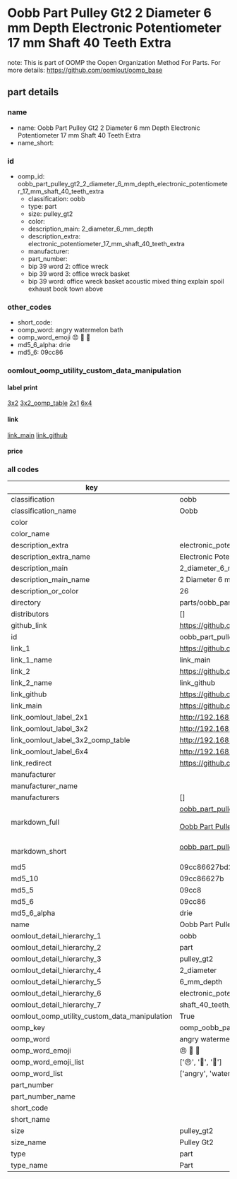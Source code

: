 # Oobb Part Pulley Gt2 2 Diameter 6 mm Depth Electronic Potentiometer 17 mm Shaft 40 Teeth Extra  

note: This is part of OOMP the Oopen Organization Method For Parts. For more details: https://github.com/oomlout/oomp_base

##  part details
  







### name
* name: Oobb Part Pulley Gt2 2 Diameter 6 mm Depth Electronic Potentiometer 17 mm Shaft 40 Teeth Extra
* name_short: 
### id
* oomp_id: oobb_part_pulley_gt2_2_diameter_6_mm_depth_electronic_potentiometer_17_mm_shaft_40_teeth_extra
  * classification: oobb
  * type: part
  * size: pulley_gt2
  * color: 
  * description_main: 2_diameter_6_mm_depth
  * description_extra: electronic_potentiometer_17_mm_shaft_40_teeth_extra
  * manufacturer: 
  * part_number: 
  * bip 39 word 2: office wreck
  * bip 39 word 3: office wreck basket
  * bip 39 word: office wreck basket acoustic mixed thing explain spoil exhaust book town above

### other_codes
* short_code: 
* oomp_word: angry watermelon bath
* oomp_word_emoji :angry: :watermelon: :bath:
* md5_6_alpha: drie
* md5_6: 09cc86






### oomlout_oomp_utility_custom_data_manipulation
#### label print
[3x2](http://192.168.1.245:1112/?label=oomp%20drie)
[3x2_oomp_table](http://192.168.1.108:1112/?label=oomp%20drie)
[2x1](http://192.168.1.242:1112/?label=oomp%20drie)
[6x4](http://192.168.1.55:1112/?label=oomp%20drie)    

#### link

[link_main](https://github.com/oomlout/oomlout_oomp_version_1_messy/tree/main/parts/oobb_part_pulley_gt2_2_diameter_6_mm_depth_electronic_potentiometer_17_mm_shaft_40_teeth_extra) [link_github](https://github.com/oomlout/oomlout_oomp_version_1_messy/tree/main/parts/oobb_part_pulley_gt2_2_diameter_6_mm_depth_electronic_potentiometer_17_mm_shaft_40_teeth_extra)                             

#### price







### all codes 
| key | value |  
| --- | --- |  
| classification | oobb |  
| classification_name | Oobb |  
| color |  |  
| color_name |  |  
| description_extra | electronic_potentiometer_17_mm_shaft_40_teeth_extra |  
| description_extra_name | Electronic Potentiometer 17 mm Shaft 40 Teeth Extra |  
| description_main | 2_diameter_6_mm_depth |  
| description_main_name | 2 Diameter 6 mm Depth |  
| description_or_color | 26 |  
| directory | parts/oobb_part_pulley_gt2_2_diameter_6_mm_depth_electronic_potentiometer_17_mm_shaft_40_teeth_extra |  
| distributors | [] |  
| github_link | https://github.com/oomlout/oomlout_oomp_part_src/tree/main/parts/oobb_part_pulley_gt2_2_diameter_6_mm_depth_electronic_potentiometer_17_mm_shaft_40_teeth_extra |  
| id | oobb_part_pulley_gt2_2_diameter_6_mm_depth_electronic_potentiometer_17_mm_shaft_40_teeth_extra |  
| link_1 | https://github.com/oomlout/oomlout_oomp_version_1_messy/tree/main/parts/oobb_part_pulley_gt2_2_diameter_6_mm_depth_electronic_potentiometer_17_mm_shaft_40_teeth_extra |  
| link_1_name | link_main |  
| link_2 | https://github.com/oomlout/oomlout_oomp_version_1_messy/tree/main/parts/oobb_part_pulley_gt2_2_diameter_6_mm_depth_electronic_potentiometer_17_mm_shaft_40_teeth_extra |  
| link_2_name | link_github |  
| link_github | https://github.com/oomlout/oomlout_oomp_version_1_messy/tree/main/parts/oobb_part_pulley_gt2_2_diameter_6_mm_depth_electronic_potentiometer_17_mm_shaft_40_teeth_extra |  
| link_main | https://github.com/oomlout/oomlout_oomp_version_1_messy/tree/main/parts/oobb_part_pulley_gt2_2_diameter_6_mm_depth_electronic_potentiometer_17_mm_shaft_40_teeth_extra |  
| link_oomlout_label_2x1 | http://192.168.1.242:1112/?label=oomp%20drie |  
| link_oomlout_label_3x2 | http://192.168.1.245:1112/?label=oomp%20drie |  
| link_oomlout_label_3x2_oomp_table | http://192.168.1.108:1112/?label=oomp%20drie |  
| link_oomlout_label_6x4 | http://192.168.1.55:1112/?label=oomp%20drie |  
| link_redirect | https://github.com/oomlout/oomlout_oomp_version_1_messy/tree/main/parts/oobb_part_pulley_gt2_2_diameter_6_mm_depth_electronic_potentiometer_17_mm_shaft_40_teeth_extra |  
| manufacturer |  |  
| manufacturer_name |  |  
| manufacturers | [] |  
| markdown_full | [oobb_part_pulley_gt2_2_diameter_6_mm_depth_electronic_potentiometer_17_mm_shaft_40_teeth_extra](none)<br>[](none)<br>[Oobb Part Pulley Gt2 2 Diameter 6 Mm Depth Electronic Potentiometer 17 Mm Shaft 40 Teeth Extra](none)<br><br> |  
| markdown_short | [oobb_part_pulley_gt2_2_diameter_6_mm_depth_electronic_potentiometer_17_mm_shaft_40_teeth_extra](none)<br><br> |  
| md5 | 09cc86627bd24a1382c71020267f8ccc |  
| md5_10 | 09cc86627b |  
| md5_5 | 09cc8 |  
| md5_6 | 09cc86 |  
| md5_6_alpha | drie |  
| name | Oobb Part Pulley Gt2 2 Diameter 6 mm Depth Electronic Potentiometer 17 mm Shaft 40 Teeth Extra |  
| oomlout_detail_hierarchy_1 | oobb |  
| oomlout_detail_hierarchy_2 | part |  
| oomlout_detail_hierarchy_3 | pulley_gt2 |  
| oomlout_detail_hierarchy_4 | 2_diameter |  
| oomlout_detail_hierarchy_5 | 6_mm_depth |  
| oomlout_detail_hierarchy_6 | electronic_potentiometer_17_mm |  
| oomlout_detail_hierarchy_7 | shaft_40_teeth_extra |  
| oomlout_oomp_utility_custom_data_manipulation | True |  
| oomp_key | oomp_oobb_part_pulley_gt2_2_diameter_6_mm_depth_electronic_potentiometer_17_mm_shaft_40_teeth_extra |  
| oomp_word | angry watermelon bath |  
| oomp_word_emoji | :angry: :watermelon: :bath: |  
| oomp_word_emoji_list | [':angry:', ':watermelon:', ':bath:'] |  
| oomp_word_list | ['angry', 'watermelon', 'bath'] |  
| part_number |  |  
| part_number_name |  |  
| short_code |  |  
| short_name |  |  
| size | pulley_gt2 |  
| size_name | Pulley Gt2 |  
| type | part |  
| type_name | Part |  
